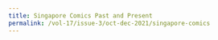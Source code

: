 ```yaml
---
title: Singapore Comics Past and Present
permalink: /vol-17/issue-3/oct-dec-2021/singapore-comics
---
```

